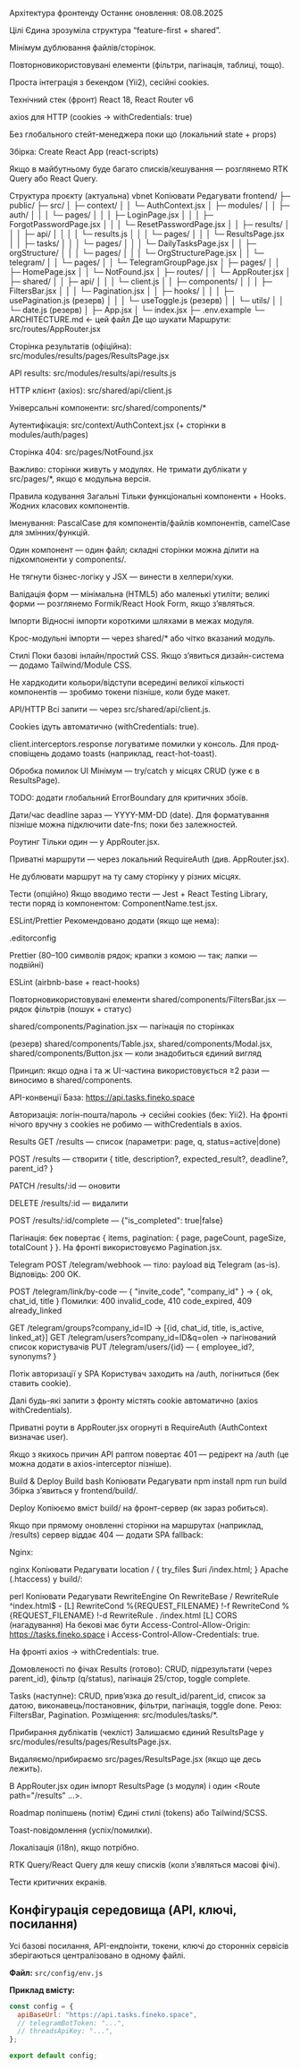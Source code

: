 Архітектура фронтенду
Останнє оновлення: 08.08.2025

Цілі
Єдина зрозуміла структура “feature-first + shared”.

Мінімум дублювання файлів/сторінок.

Повторновикористовувані елементи (фільтри, пагінація, таблиці, тощо).

Проста інтеграція з бекендом (Yii2), сесійні cookies.

Технічний стек (фронт)
React 18, React Router v6

axios для HTTP (cookies → withCredentials: true)

Без глобального стейт-менеджера поки що (локальний state + props)

Збірка: Create React App (react-scripts)

Якщо в майбутньому буде багато списків/кешування — розглянемо RTK Query або React Query.

Структура проєкту (актуальна)
vbnet
Копіювати
Редагувати
frontend/
├─ public/
├─ src/
│  ├─ context/
│  │  └─ AuthContext.jsx
│  ├─ modules/
│  │  ├─ auth/
│  │  │  └─ pages/
│  │  │     ├─ LoginPage.jsx
│  │  │     ├─ ForgotPasswordPage.jsx
│  │  │     └─ ResetPasswordPage.jsx
│  │  ├─ results/
│  │  │  ├─ api/
│  │  │  │  └─ results.js
│  │  │  └─ pages/
│  │  │     └─ ResultsPage.jsx
│  │  ├─ tasks/
│  │  │  └─ pages/
│  │  │     └─ DailyTasksPage.jsx
│  │  ├─ orgStructure/
│  │  │  └─ pages/
│  │  │     └─ OrgStructurePage.jsx
│  │  └─ telegram/
│  │     └─ pages/
│  │        └─ TelegramGroupPage.jsx
│  ├─ pages/
│  │  ├─ HomePage.jsx
│  │  └─ NotFound.jsx
│  ├─ routes/
│  │  └─ AppRouter.jsx
│  ├─ shared/
│  │  ├─ api/
│  │  │  └─ client.js
│  │  ├─ components/
│  │  │  ├─ FiltersBar.jsx
│  │  │  └─ Pagination.jsx
│  │  ├─ hooks/
│  │  │  ├─ usePagination.js        (резерв)
│  │  │  └─ useToggle.js            (резерв)
│  │  └─ utils/
│  │     └─ date.js                 (резерв)
│  ├─ App.jsx
│  └─ index.jsx
├─ .env.example
└─ ARCHITECTURE.md   ← цей файл
Де що шукати
Маршрути: src/routes/AppRouter.jsx

Сторінка результатів (офіційна): src/modules/results/pages/ResultsPage.jsx

API results: src/modules/results/api/results.js

HTTP клієнт (axios): src/shared/api/client.js

Універсальні компоненти: src/shared/components/*

Аутентифікація: src/context/AuthContext.jsx (+ сторінки в modules/auth/pages)

Сторінка 404: src/pages/NotFound.jsx

Важливо: сторінки живуть у модулях. Не тримати дублікати у src/pages/*, якщо є модульна версія.

Правила кодування
Загальні
Тільки функціональні компоненти + Hooks. Жодних класових компонентів.

Іменування: PascalCase для компонентів/файлів компонентів, camelCase для змінних/функцій.

Один компонент — один файл; складні сторінки можна ділити на підкомпоненти у components/.

Не тягнути бізнес-логіку у JSX — винести в хелпери/хуки.

Валідація форм — мінімальна (HTML5) або маленькі утиліти; великі форми — розглянемо Formik/React Hook Form, якщо з’являться.

Імпорти
Відносні імпорти короткими шляхами в межах модуля.

Крос-модульні імпорти — через shared/* або чітко вказаний модуль.

Стилі
Поки базові інлайн/простий CSS. Якщо з’явиться дизайн-система — додамо Tailwind/Module CSS.

Не хардкодити кольори/відступи всередині великої кількості компонентів — зробимо токени пізніше, коли буде макет.

API/HTTP
Всі запити — через src/shared/api/client.js.

Cookies ідуть автоматично (withCredentials: true).

client.interceptors.response логуватиме помилки у консоль. Для прод-сповіщень додамо toasts (наприклад, react-hot-toast).

Обробка помилок UI
Мінімум — try/catch у місцях CRUD (уже є в ResultsPage).

TODO: додати глобальний ErrorBoundary для критичних збоїв.

Дати/час
deadline зараз — YYYY-MM-DD (date). Для форматування пізніше можна підключити date-fns; поки без залежностей.

Роутинг
Тільки один <Route path="/results"> — у AppRouter.jsx.

Приватні маршрути — через локальний RequireAuth (див. AppRouter.jsx).

Не дублювати маршрут на ту саму сторінку у різних місцях.

Тести (опційно)
Якщо вводимо тести — Jest + React Testing Library, тести поряд із компонентом: ComponentName.test.jsx.

ESLint/Prettier
Рекомендовано додати (якщо ще нема):

.editorconfig

Prettier (80–100 символів рядок; крапки з комою — так; лапки — подвійні)

ESLint (airbnb-base + react-hooks)

Повторновикористовувані елементи
shared/components/FiltersBar.jsx — рядок фільтрів (пошук + статус)

shared/components/Pagination.jsx — пагінація по сторінках

(резерв) shared/components/Table.jsx, shared/components/Modal.jsx, shared/components/Button.jsx — коли знадобиться єдиний вигляд

Принцип: якщо одна і та ж UI-частина використовується ≥2 рази — виносимо в shared/components.

API-конвенції
База: https://api.tasks.fineko.space

Авторизація: логін-пошта/пароль → сесійні cookies (бек: Yii2).
На фронті нічого вручну з cookies не робимо — withCredentials в axios.

Results
GET /results — список (параметри: page, q, status=active|done)

POST /results — створити { title, description?, expected_result?, deadline?, parent_id? }

PATCH /results/:id — оновити

DELETE /results/:id — видалити

POST /results/:id/complete — {"is_completed": true|false}

Пагінація: бек повертає { items, pagination: { page, pageCount, pageSize, totalCount } }.
На фронті використовуємо Pagination.jsx.

Telegram
POST /telegram/webhook — тіло: payload від Telegram (as-is). Відповідь: 200 OK.

POST /telegram/link/by-code — { "invite_code", "company_id" } → { ok, chat_id, title }
Помилки: 400 invalid_code, 410 code_expired, 409 already_linked

GET /telegram/groups?company_id=ID → [{id, chat_id, title, is_active, linked_at}]
GET /telegram/users?company_id=ID&q=olen → пагінований список користувачів
PUT /telegram/users/{id} — { employee_id?, synonyms? }

Потік авторизації у SPA
Користувач заходить на /auth, логіниться (бек ставить cookie).

Далі будь-які запити з фронту містять cookie автоматично (axios withCredentials).

Приватні роути в AppRouter.jsx огорнуті в RequireAuth (AuthContext визначає user).

Якщо з якихось причин API раптом повертає 401 — редірект на /auth (це можна додати в axios-interceptor пізніше).

Build & Deploy
Build
bash
Копіювати
Редагувати
npm install
npm run build
Збірка з’явиться у frontend/build/.

Deploy
Копіюємо вміст build/ на фронт-сервер (як зараз робиться).

Якщо при прямому оновленні сторінки на маршрутах (наприклад, /results) сервер віддає 404 — додати SPA fallback:

Nginx:

nginx
Копіювати
Редагувати
location / {
  try_files $uri /index.html;
}
Apache (.htaccess) у build/:

perl
Копіювати
Редагувати
RewriteEngine On
RewriteBase /
RewriteRule ^index\.html$ - [L]
RewriteCond %{REQUEST_FILENAME} !-f
RewriteCond %{REQUEST_FILENAME} !-d
RewriteRule . /index.html [L]
CORS (нагадування)
На бекові має бути Access-Control-Allow-Origin: https://tasks.fineko.space і Access-Control-Allow-Credentials: true.

На фронті axios → withCredentials: true.

Домовленості по фічах
Results (готово): CRUD, підрезультати (через parent_id), фільтр (q/status), пагінація 25/стор, toggle complete.

Tasks (наступне): CRUD, прив’язка до result_id/parent_id, список за датою, виконавець/постановник, фільтри, пагінація, toggle done.
Реюз: FiltersBar, Pagination.
Розміщення: src/modules/tasks/*.

Прибирання дублікатів (чекліст)
 Залишаємо єдиний ResultsPage у src/modules/results/pages/ResultsPage.jsx.

 Видаляємо/прибираємо src/pages/ResultsPage.jsx (якщо ще десь лежить).

 В AppRouter.jsx один імпорт ResultsPage (з модуля) і один <Route path="/results" ...>.

Roadmap поліпшень (потім)
Єдині стилі (tokens) або Tailwind/SCSS.

Toast-повідомлення (успіх/помилки).

Локалізація (i18n), якщо потрібно.

RTK Query/React Query для кешу списків (коли з’являться масові фічі).

Тести критичних екранів.

## Конфігурація середовища (API, ключі, посилання)

Усі базові посилання, API-ендпоінти, токени, ключі до сторонніх сервісів зберігаються централізовано в одному файлі.

**Файл:** `src/config/env.js`

**Приклад вмісту:**
```js
const config = {
  apiBaseUrl: "https://api.tasks.fineko.space",
  // telegramBotToken: "...",
  // threadsApiKey: "...",
};

export default config;